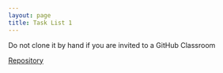```yaml
---
layout: page
title: Task List 1
---
```


Do not clone it by hand if you are invited to a GitHub Classroom

[Repository](https://github.com/puma-wust/l1-2019)

